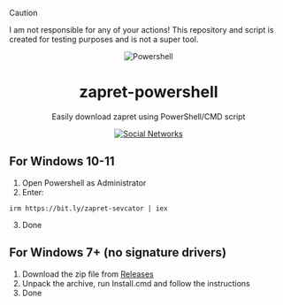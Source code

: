 > [!CAUTION]
> I am not responsible for any of your actions! This repository and script is created for testing purposes and is not a super tool.

<p align="center"><img src="https://raw.githubusercontent.com/gist/Xainey/d5bde7d01dcbac51ac951810e94313aa/raw/6c858c46726541b48ddaaebab29c41c07a196394/PowerShell.svg" alt="Powershell"></p>
<h1 align="center">zapret-powershell</h1>

<p align="center">Easily download zapret using PowerShell/CMD script</p>

<p align="center">
    <a href="https://sevcator.github.io/">
        <img src="https://img.shields.io/badge/Social%20Networks-black?style=flat-square&link=https%3A%2F%2Fsevcator.github.io%2F" alt="Social Networks" />
    </a>
</p>

## For Windows 10-11
1. Open Powershell as Administrator
2. Enter:
```
irm https://bit.ly/zapret-sevcator | iex
```
3. Done

## For Windows 7+ (no signature drivers)
1. Download the zip file from [Releases](https://github.com/sevcator/zapret-powershell/releases/tag/1.0)
2. Unpack the archive, run Install.cmd and follow the instructions
3. Done
